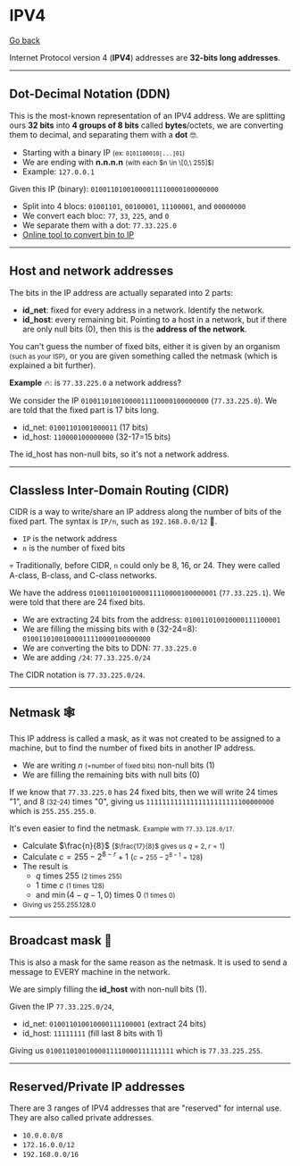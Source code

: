 # IPV4

[Go back](../index.md)

Internet Protocol version 4 (**IPV4**) addresses are **32-bits long addresses**.

<hr class="sep-both">

## Dot-Decimal Notation (DDN)

<div class="row row-cols-md-2"><div>

This is the most-known representation of an IPV4 address. We are splitting ours **32 bits** into **4 groups of 8 bits** called **bytes**/octets, we are converting them to decimal, and separating them with a **dot** 🤓.

* Starting with a binary IP <small>(ex: `0101100010[...]01`)</small>
* We are ending with **n.n.n.n** <small>(with each $n \in \[0,\ 255]$)</small>
* Example: `127.0.0.1`
</div><div>

Given this IP (binary): `01001101001000011110000100000000`

* Split into 4 blocs: `01001101`, `00100001`, `11100001`, and `00000000`
* We convert each bloc: `77`, `33`, `225`, and `0`
* We separate them with a dot: `77.33.225.0`
* [Online tool to convert bin to IP](https://www.browserling.com/tools/bin-to-ip)
</div></div>

<hr class="sep-both">

## Host and network addresses

<div class="row row-cols-md-2"><div>

The bits in the IP address are actually separated into 2 parts:

* **id_net**: fixed for every address in a network. Identify the network.
* **id_host**: every remaining bit. Pointing to a host in a network, but if there are only null bits (0), then this is the **address of the network**.

You can't guess the number of fixed bits, either it is given by an organism <small>(such as your ISP)</small>, or you are given something called the netmask (which is explained a bit further).
</div><div>

**Example** 🔥: is `77.33.225.0` a network address?

We consider the IP `01001101001000011110000100000000` (`77.33.225.0`). We are told that the fixed part is 17 bits long.

* id_net: `01001101001000011` (17 bits)
* id_host: `110000100000000` (32-17=15 bits)

The id_host has non-null bits, so it's not a network address.
</div></div>

<hr class="sep-both">

## Classless Inter-Domain Routing (CIDR)

<div class="row row-cols-md-2"><div>

CIDR is a way to write/share an IP address along the number of bits of the fixed part. The syntax is `IP/n`, such as `192.168.0.0/12` 🚀.

* `IP` is the network address
* `n` is the number of fixed bits

💀 Traditionally, before CIDR, `n` could only be 8, 16, or 24. They were called A-class, B-class, and C-class networks.
</div><div>

We have the address `01001101001000011110000100000001` (`77.33.225.1`). We were told that there are 24 fixed bits.

* We are extracting 24 bits from the address: `010011010010000111100001`
* We are filling the missing bits with `0` (32-24=8): `01001101001000011110000100000000`
* We are converting the bits to DDN: `77.33.225.0`
* We are adding `/24`: `77.33.225.0/24`

The CIDR notation is `77.33.225.0/24`.
</div></div>

<hr class="sep-both">

## Netmask 🕸️

<div class="row row-cols-md-2"><div>

This IP address is called a mask, as it was not created to be assigned to a machine, but to find the number of fixed bits in another IP address.

* We are writing $n$ <small>(=number of fixed bits)</small> non-null bits (1)
* We are filling the remaining bits with null bits (0)

If we know that `77.33.225.0` has 24 fixed bits, then we will write 24 times "1", and 8 <small>(32-24)</small> times "0", giving us `11111111111111111111111100000000` which is `255.255.255.0`.
</div><div>

It's even easier to find the netmask. <small>Example with `77.33.128.0/17`.</small>

* Calculate $\frac{n}{8}$ (<small>$\frac{17}{8}$ gives us $q=2$, $r=1$</small>)
* Calculate $c=255-2^{8-r} + 1$ (<small>$c=255-2^{8-1}=128$</small>)
* The result is
    * $q$ times $255$ <small>(2 times $255$)</small>
    * 1 time $c$ <small>(1 times $128$)</small>
    * and $\min(4-q-1, 0)$ times $0$  <small>(1 times $0$)</small>
* <small>Giving us $255.255.128.0$</small>
</div></div>

<hr class="sep-both">

## Broadcast mask 📶

<div class="row row-cols-md-2"><div>

This is also a mask for the same reason as the netmask. It is used to send a message to EVERY machine in the network.

We are simply filling the **id_host** with non-null bits (1).
</div><div>

Given the IP `77.33.225.0/24`,

* id_net: `010011010010000111100001` (extract 24 bits)
* id_host: `11111111` (fill last 8 bits with 1)

Giving us `01001101001000011110000111111111` which is `77.33.225.255`.
</div></div>

<hr class="sep-both">

## Reserved/Private IP addresses

<div class="row row-cols-md-2"><div>

There are 3 ranges of IPV4 addresses that are "reserved" for internal use. They are also called private addresses.

* `10.0.0.0/8`
* `172.16.0.0/12`
* `192.168.0.0/16`
</div><div>
</div></div>